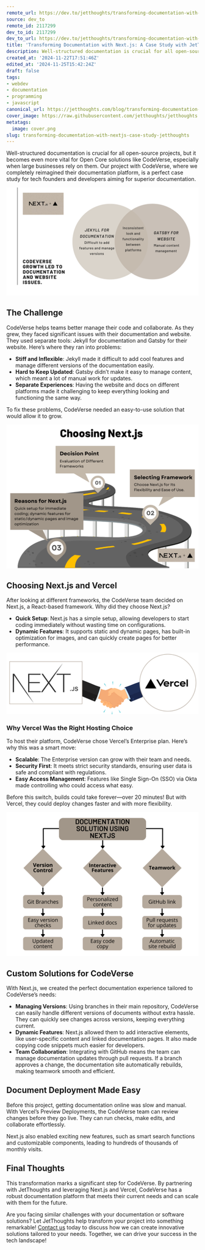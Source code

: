 ```yaml
---
remote_url: https://dev.to/jetthoughts/transforming-documentation-with-nextjs-a-case-study-with-jetthoughts-2c5o
source: dev_to
remote_id: 2117299
dev_to_id: 2117299
dev_to_url: https://dev.to/jetthoughts/transforming-documentation-with-nextjs-a-case-study-with-jetthoughts-2c5o
title: 'Transforming Documentation with Next.js: A Case Study with JetThoughts'
description: Well-structured documentation is crucial for all open-source projects, but it becomes even more vital...
created_at: '2024-11-22T17:51:46Z'
edited_at: '2024-11-25T15:42:24Z'
draft: false
tags:
- webdev
- documentation
- programming
- javascript
canonical_url: https://jetthoughts.com/blog/transforming-documentation-with-nextjs-case-study-jetthoughts/
cover_image: https://raw.githubusercontent.com/jetthoughts/jetthoughts.github.io/master/content/blog/transforming-documentation-with-nextjs-case-study-jetthoughts/cover.png
metatags:
  image: cover.png
slug: transforming-documentation-with-nextjs-case-study-jetthoughts
---
```

Well-structured documentation is crucial for all open-source projects, but it becomes even more vital for Open Core solutions like CodeVerse, especially when large businesses rely on them. Our project with CodeVerse, where we completely reimagined their documentation platform, is a perfect case study for tech founders and developers aiming for superior documentation.

![Illustrates the challenges CodeVerse faced with its previous Jekyll and Gatsby documentation and website setup, highlighting inflexibility, update difficulties, and inconsistent user experience.  A diagram shows the decision to use Next.js.](file_0.png)

## The Challenge

CodeVerse helps teams better manage their code and collaborate. As they grew, they faced significant issues with their documentation and website. They used separate tools: Jekyll for documentation and Gatsby for their website. Here’s where they ran into problems:

- **Stiff and Inflexible**: Jekyll made it difficult to add cool features and manage different versions of the documentation easily.
- **Hard to Keep Updated**: Gatsby didn’t make it easy to manage content, which meant a lot of manual work for updates.
- **Separate Experiences**: Having the website and docs on different platforms made it challenging to keep everything looking and functioning the same way.

To fix these problems, CodeVerse needed an easy-to-use solution that would allow it to grow.

![Explains why CodeVerse chose Next.js and Vercel for its new documentation platform.](file_1.png)

## Choosing Next.js and Vercel

After looking at different frameworks, the CodeVerse team decided on Next.js, a React-based framework. Why did they choose Next.js?

- **Quick Setup**: Next.js has a simple setup, allowing developers to start coding immediately without wasting time on configurations.
- **Dynamic Features**: It supports static and dynamic pages, has built-in optimization for images, and can quickly create pages for better performance.

![Details the custom documentation solutions created using Next.js, focusing on version control, interactive features, and teamwork using GitHub integration](file_2.png)

### Why Vercel Was the Right Hosting Choice

To host their platform, CodeVerse chose Vercel’s Enterprise plan. Here’s why this was a smart move:

- **Scalable**: The Enterprise version can grow with their team and needs.
- **Security First**: It meets strict security standards, ensuring user data is safe and compliant with regulations.
- **Easy Access Management**: Features like Single Sign-On (SSO) via Okta made controlling who could access what easy.

Before this switch, builds could take forever—over 20 minutes! But with Vercel, they could deploy changes faster and with more flexibility.

![Highlights the ease of document deployment with Vercel's Preview Deployments and the positive impact of Next.js features, resulting in increased website traffic.  Includes a call to action.](file_3.png)

## Custom Solutions for CodeVerse

With Next.js, we created the perfect documentation experience tailored to CodeVerse’s needs:

- **Managing Versions**: Using branches in their main repository, CodeVerse can easily handle different versions of documents without extra hassle. They can quickly see changes across versions, keeping everything current.
- **Dynamic Features**: Next.js allowed them to add interactive elements, like user-specific content and linked documentation pages. It also made copying code snippets much easier for developers.
- **Team Collaboration**: Integrating with GitHub means the team can manage documentation updates through pull requests. If a branch approves a change, the documentation site automatically rebuilds, making teamwork smooth and efficient.

## Document Deployment Made Easy

Before this project, getting documentation online was slow and manual. With Vercel’s Preview Deployments, the CodeVerse team can review changes before they go live. They can run checks, make edits, and collaborate effortlessly.

Next.js also enabled exciting new features, such as smart search functions and customizable components, leading to hundreds of thousands of monthly visits.

## Final Thoughts

This transformation marks a significant step for CodeVerse. By partnering with JetThoughts and leveraging Next.js and Vercel, CodeVerse has a robust documentation platform that meets their current needs and can scale with them for the future.

Are you facing similar challenges with your documentation or software solutions? Let JetThoughts help transform your project into something remarkable! [Contact us](https://jetthoughts.com/contact-us/) today to discuss how we can create innovative solutions tailored to your needs. Together, we can drive your success in the tech landscape!
